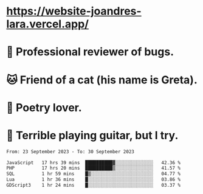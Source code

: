 # https://website-joandres-lara.vercel.app/
# 🐛 Professional reviewer of bugs.
# 🐱 Friend of a cat (his name is Greta).
# 📜 Poetry lover.
# 🎸 Terrible playing guitar, but I try.

<!--START_SECTION:waka-->

```txt
From: 23 September 2023 - To: 30 September 2023

JavaScript   17 hrs 39 mins  ██████████▓░░░░░░░░░░░░░░   42.36 %
PHP          17 hrs 20 mins  ██████████▒░░░░░░░░░░░░░░   41.57 %
SQL          1 hr 59 mins    █▒░░░░░░░░░░░░░░░░░░░░░░░   04.77 %
Lua          1 hr 36 mins    █░░░░░░░░░░░░░░░░░░░░░░░░   03.86 %
GDScript3    1 hr 24 mins    █░░░░░░░░░░░░░░░░░░░░░░░░   03.37 %
```

<!--END_SECTION:waka-->
